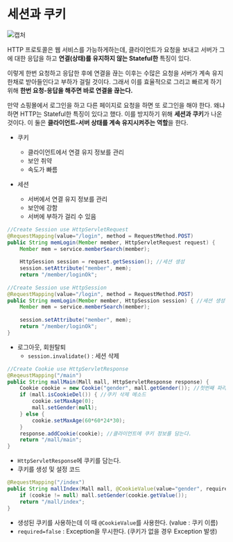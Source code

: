 # 세션과 쿠키

![캡처](https://user-images.githubusercontent.com/55525868/109148303-70c3f180-77a9-11eb-98bc-02b128b743f8.PNG)

HTTP 프로토콜은 웹 서비스를 가능하게하는데, 클라이언트가 요청을 보내고 서버가 그에 대한 응답을 하고 **연결(상태)를 유지하지 않는 Stateful한** 특징이 있다.

이렇게 한번 요청하고 응답한 후에 연결을 끊는 이후는 수많은 요청을 서버가 계속 유지한채로 받아들인다고 부하가 걸릴 것이다. 그래서 이를 효율적으로 그리고 빠르게 하기 위해 **한번 요청-응답을 해주면 바로 연결을 끊는다.**

만약 쇼핑몰에서 로그인을 하고 다른 페이지로 요청을 하면 또 로그인을 해야 한다. 왜냐하면 HTTP는 Stateful한 특징이 있다고 했다. 이를 방지하기 위해 **세션과 쿠키**가 나온 것이다.
이 둘은 **클라이언트-서버 상태를 계속 유지시켜주는 역할**을 한다.

- 쿠키
	- 클라이언트에서 연결 유지 정보를 관리
	- 보안 취약
	- 속도가 빠름

- 세션
	- 서버에서 연결 유지 정보를 관리
	- 보안에 강함
	- 서버에 부하가 걸리 수 있음

```java
//Create Session use HttpServletRequest
@RequestMapping(value="/login", method = RequestMethod.POST)
public String memLogin(Member member, HttpServletRequest request) {
	Member mem = service.memberSearch(member);
	
	HttpSession session = request.getSession(); //세션 생성
	session.setAttribute("member", mem);
	return "/member/loginOk";
	
//Create Session use HttpSession
@RequestMapping(value="/login", method = RequestMethod.POST)
public String memLogin(Member member, HttpSession session) { //세션 생성
	Member mem = service.memberSearch(member);
	
	session.setAttribute("member", mem);
	return "/member/loginOk";
}
```

- 로그아웃, 회원탈퇴
	- `session.invalidate()` : 세션 삭제

```java
//Create Cookie use HttpServletResponse
@ReqeustMapping("/main")
public String mallMain(Mall mall, HttpServletResponse response) {
	Cookie cookie = new Cookie("gender", mall.getGender()); //첫번째 파라미터: 쿠키이름, 두번째 파라미터: 쿠키값
	if (mall.isCookieDel()) { //쿠키 삭제 메소드
		cookie.setMaxAge(0);
		mall.setGender(null);
	} else {
		cookie.setMaxAge(60*60*24*30);
	}
	response.addCookie(cookie); //클라이언트에 쿠키 정보를 담는다.
	return "/mall/main";
}
```

- `HttpServletResponse`에 쿠키를 담는다.
- 쿠키를 생성 및 설정 코드

```java
@RequestMapping("/index")
public String mallIndex(Mall mall, @CookieValue(value="gender", required=false) Cookie cookie, HttpServletRequest request) {
	if (cookie != null) mall.setGender(cookie.getValue());
	return "/mall/index";
}
```

- 생성된 쿠키를 사용하는데 이 때 `@CookieValue`를 사용한다. (value : 쿠키 이름)
- `required=false` : Exception을 무시한다. (쿠키가 없을 경우 Exception 발생)
